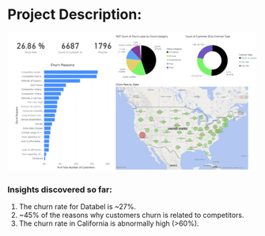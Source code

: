 # Project Description: 

<img src="Overview Dashboard.png"/>

### Insights discovered so far: 
1. The churn rate for Databel is ~27%.
2. ~45% of the reasons why customers churn is related to competitors.
3. The churn rate in California is abnormally high (>60%).
